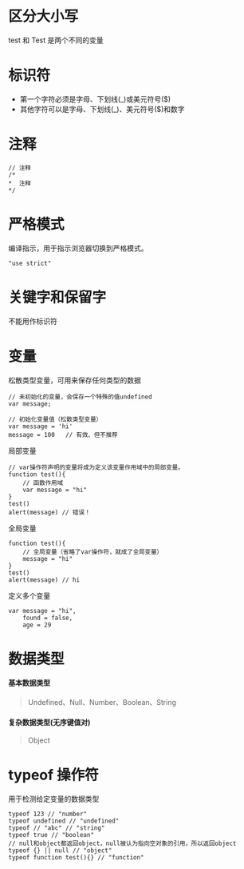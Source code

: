 # 区分大小写

test 和 Test 是两个不同的变量

# 标识符

- 第一个字符必须是字母、下划线(\_)或美元符号(\$)
- 其他字符可以是字母、下划线(\_)、美元符号(\$)和数字

# 注释

```
// 注释
/*
*  注释
*/
```

# 严格模式

编译指示，用于指示浏览器切换到严格模式。

```
"use strict"
```

# 关键字和保留字

不能用作标识符

# 变量

松散类型变量，可用来保存任何类型的数据

```
// 未初始化的变量，会保存一个特殊的值undefined
var message;
```

```
// 初始化变量值（松散类型变量）
var message = 'hi'
message = 100   // 有效、但不推荐
```

局部变量

```
// var操作符声明的变量将成为定义该变量作用域中的局部变量。
function test(){
    // 函数作用域
    var message = "hi"
}
test()
alert(message) // 错误！
```

全局变量

```
function test(){
    // 全局变量（省略了var操作符，就成了全局变量）
    message = "hi"
}
test()
alert(message) // hi
```

定义多个变量

```
var message = "hi",
    found = false,
    age = 29
```

# 数据类型

#### 基本数据类型

> Undefined、Null、Number、Boolean、String

#### 复杂数据类型(无序键值对)

> Object

# typeof 操作符

用于检测给定变量的数据类型

```
typeof 123 // "number"
typeof undefined // "undefined"
typeof // "abc" // "string"
typeof true // "boolean"
// null和object都返回object，null被认为指向空对象的引用，所以返回object
typeof {} || null // "object"
typeof function test(){} // "function"
```
